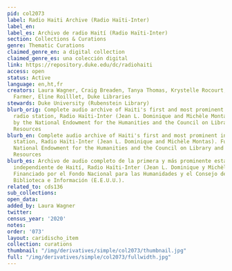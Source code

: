 ```yaml
---
pid: col2073
label: Radio Haiti Archive (Radio Haïti-Inter)
label_en:
label_es: Archivo de radio Haití (Radio Haïti-Inter)
section: Collections & Curations
genre: Thematic Curations
claimed_genre_en: a digital collection
claimed_genre_es: una colección digital
link: https://repository.duke.edu/dc/radiohaiti
access: open
status: Active
language: en,ht,fr
creators: Laura Wagner, Craig Breaden, Tanya Thomas, Krystelle Rocourt, Catherine
  Farmer, Eline Roilllet, Duke Libraries
stewards: Duke University (Rubenstein Library)
blurb_orig: Complete audio archive of Haiti's first and most prominent independent
  radio station, Radio Haïti-Inter (Jean L. Dominique and Michèle Montas). Funded
  by the National Endowment for the Humanities and the Council on Library and Information
  Resources
blurb_en: Complete audio archive of Haiti's first and most prominent independent radio
  station, Radio Haïti-Inter (Jean L. Dominique and Michèle Montas). Funded by the
  National Endowment for the Humanities and the Council on Library and Information
  Resources
blurb_es: Archivo de audio completo de la primera y más prominente estación de radio
  independiente de Haití, Radio Haïti-Inter (Jean L. Dominique y Michèle Montas).
  Financiado por el Fondo Nacional para las Humanidades y el Consejo de Recursos de
  Biblioteca e Información (E.E.U.U.).
related_to: cds136
sub_collections:
open_data:
added_by: Laura Wagner
twitter:
census_year: '2020'
notes:
order: '073'
layout: caridischo_item
collection: curations
thumbnail: "/img/derivatives/simple/col2073/thumbnail.jpg"
full: "/img/derivatives/simple/col2073/fullwidth.jpg"
---
```


